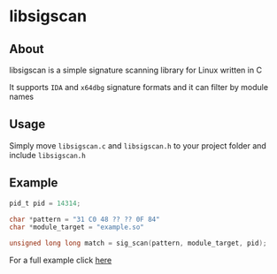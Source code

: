 # libsigscan

## About

libsigscan is a simple signature scanning library for Linux written in C

It supports `IDA` and `x64dbg` signature formats and it can filter by module names

## Usage

Simply move `libsigscan.c` and `libsigscan.h` to your project folder and include `libsigscan.h`

## Example

```c
pid_t pid = 14314;

char *pattern = "31 C0 48 ?? ?? 0F 84"
char *module_target = "example.so"

unsigned long long match = sig_scan(pattern, module_target, pid);
```

For a full example click [here](https://github.com/tranarchy/benzo)
